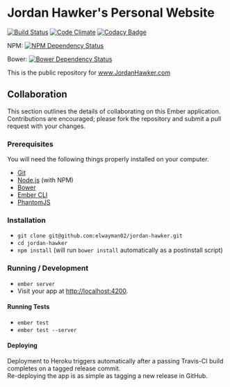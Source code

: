 # Jordan Hawker's Personal Website

[![Build Status](https://travis-ci.org/elwayman02/jordan-hawker.svg?branch=master)](https://travis-ci.org/elwayman02/jordan-hawker)
[![Code Climate](https://codeclimate.com/github/elwayman02/jordan-hawker/badges/gpa.svg)](https://codeclimate.com/github/elwayman02/jordan-hawker)
[![Codacy Badge](https://www.codacy.com/project/badge/2d266018cf964da9ba071035ccd59024)](https://www.codacy.com/app/hawker-jordan/jordan-hawker)

NPM: [![NPM Dependency Status](https://www.versioneye.com/user/projects/557386f23363340020000006/badge.svg?style=flat)](https://www.versioneye.com/user/projects/557386f23363340020000006)

Bower: [![Bower Dependency Status](https://www.versioneye.com/user/projects/557386f13363340023000003/badge.svg?style=flat)](https://www.versioneye.com/user/projects/557386f13363340023000003)

This is the public repository for www.JordanHawker.com

## Collaboration

This section outlines the details of collaborating on this Ember application.  Contributions are encouraged; please fork the repository and submit a pull request with your changes.

### Prerequisites

You will need the following things properly installed on your computer.

* [Git](http://git-scm.com/)
* [Node.js](http://nodejs.org/) (with NPM)
* [Bower](http://bower.io/)
* [Ember CLI](http://www.ember-cli.com/)
* [PhantomJS](http://phantomjs.org/)

### Installation

* `git clone git@github.com:elwayman02/jordan-hawker.git`
* `cd jordan-hawker`
* `npm install` (will run `bower install` automatically as a postinstall script)

### Running / Development

* `ember server`
* Visit your app at [http://localhost:4200](http://localhost:4200).

#### Running Tests

* `ember test`
* `ember test --server`

#### Deploying

Deployment to Heroku triggers automatically after a passing Travis-CI build completes on a tagged release commit.  
Re-deploying the app is as simple as tagging a new release in GitHub.
